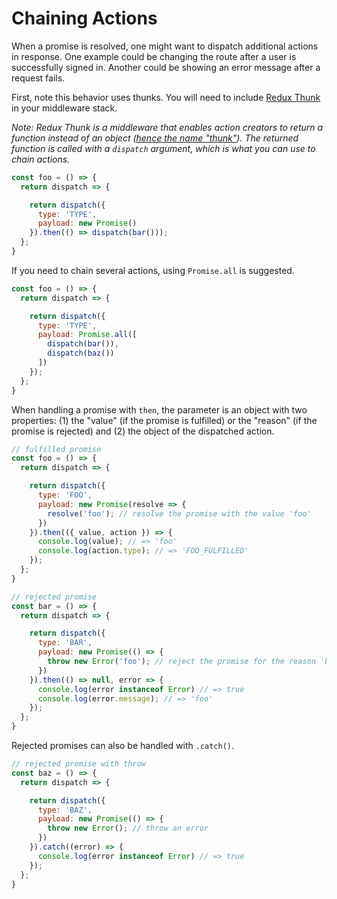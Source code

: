 # Chaining Actions

When a promise is resolved, one might want to dispatch additional actions in response. One example could be changing the route after a user is successfully signed in. Another could be showing an error message after a request fails.

First, note this behavior uses thunks. You will need to include [Redux Thunk](https://github.com/gaearon/redux-thunk) in your middleware stack.

_Note: Redux Thunk is a middleware that enables action creators to return a function instead of an object \(_[_hence the name "thunk"_](https://en.wikipedia.org/wiki/Thunk)_\). The returned function is called with a `dispatch` argument, which is what you can use to chain actions._

```javascript
const foo = () => {
  return dispatch => {

    return dispatch({
      type: 'TYPE',
      payload: new Promise()
    }).then(() => dispatch(bar()));
  };
}
```

If you need to chain several actions, using `Promise.all` is suggested.

```javascript
const foo = () => {
  return dispatch => {

    return dispatch({
      type: 'TYPE',
      payload: Promise.all([
        dispatch(bar()),
        dispatch(baz())
      ])
    });
  };
}
```

When handling a promise with `then`, the parameter is an object with two properties: \(1\) the "value" \(if the promise is fulfilled\) or the "reason" \(if the promise is rejected\) and \(2\) the object of the dispatched action.

```javascript
// fulfilled promise
const foo = () => {
  return dispatch => {

    return dispatch({
      type: 'FOO',
      payload: new Promise(resolve => {
        resolve('foo'); // resolve the promise with the value 'foo'
      })
    }).then(({ value, action }) => {
      console.log(value); // => 'foo'
      console.log(action.type); // => 'FOO_FULFILLED'
    });
  };
}

// rejected promise
const bar = () => {
  return dispatch => {

    return dispatch({
      type: 'BAR',
      payload: new Promise(() => {
        throw new Error('foo'); // reject the promise for the reason 'bar'
      })
    }).then(() => null, error => {
      console.log(error instanceof Error) // => true
      console.log(error.message); // => 'foo'
    });
  };
}
```

Rejected promises can also be handled with `.catch()`.

```javascript
// rejected promise with throw
const baz = () => {
  return dispatch => {

    return dispatch({
      type: 'BAZ',
      payload: new Promise(() => {
        throw new Error(); // throw an error
      })
    }).catch((error) => {
      console.log(error instanceof Error) // => true
    });
  };
}
```


